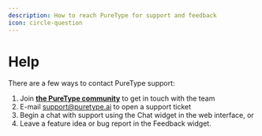 ```yaml
---
description: How to reach PureType for support and feedback
icon: circle-question
---
```


# Help

There are a few ways to contact PureType support:

1. Join [**the PureType community**](https://join.slack.com/t/puretype/shared\_invite/zt-2u44m9ro6-yu0RVM5pCPidG\~\_mgkTUhg) to get in touch with the team
2. E-mail [support@puretype.ai](mailto:support@puretype.ai) to open a support ticket
3. Begin a chat with support using the Chat widget in the web interface, or
4. Leave a feature idea or bug report in the Feedback widget.
